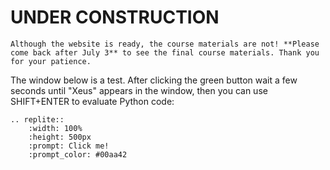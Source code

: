 # UNDER CONSTRUCTION

```{warning}
Although the website is ready, the course materials are not! **Please come back after July 3** to see the final course materials. Thank you for your patience.
```

The window below is a test. After clicking the green button wait a few seconds until "Xeus" appears in the window, then you can use SHIFT+ENTER to evaluate Python code:

```{eval-rst}
.. replite::
    :width: 100%
    :height: 500px
    :prompt: Click me!
    :prompt_color: #00aa42
```
